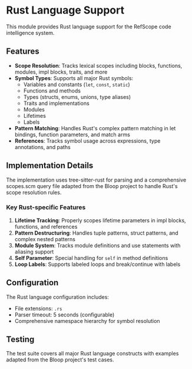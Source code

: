 # Rust Language Support

This module provides Rust language support for the RefScope code intelligence system.

## Features

- **Scope Resolution**: Tracks lexical scopes including blocks, functions, modules, impl blocks, traits, and more
- **Symbol Types**: Supports all major Rust symbols:
  - Variables and constants (`let`, `const`, `static`)
  - Functions and methods
  - Types (structs, enums, unions, type aliases)
  - Traits and implementations
  - Modules
  - Lifetimes
  - Labels
- **Pattern Matching**: Handles Rust's complex pattern matching in let bindings, function parameters, and match arms
- **References**: Tracks symbol usage across expressions, type annotations, and paths

## Implementation Details

The implementation uses tree-sitter-rust for parsing and a comprehensive scopes.scm query file adapted from the Bloop project to handle Rust's scope resolution rules.

### Key Rust-specific Features

1. **Lifetime Tracking**: Properly scopes lifetime parameters in impl blocks, functions, and references
2. **Pattern Destructuring**: Handles tuple patterns, struct patterns, and complex nested patterns
3. **Module System**: Tracks module definitions and use statements with aliasing support
4. **Self Parameter**: Special handling for `self` in method definitions
5. **Loop Labels**: Supports labeled loops and break/continue with labels

## Configuration

The Rust language configuration includes:
- File extensions: `.rs`
- Parser timeout: 5 seconds (configurable)
- Comprehensive namespace hierarchy for symbol resolution

## Testing

The test suite covers all major Rust language constructs with examples adapted from the Bloop project's test cases.